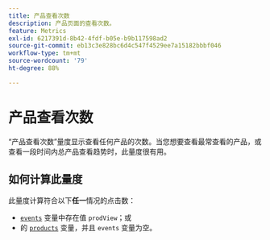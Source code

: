 ```yaml
---
title: 产品查看次数
description: 产品页面的查看次数。
feature: Metrics
exl-id: 6217391d-8b42-4fdf-b05e-b9b117598ad2
source-git-commit: eb13c3e828bc6d4c547f4529ee7a15182bbbf046
workflow-type: tm+mt
source-wordcount: '79'
ht-degree: 88%

---
```


# 产品查看次数

“产品查看次数”量度显示查看任何产品的次数。当您想要查看最常查看的产品，或查看一段时间内总产品查看趋势时，此量度很有用。

## 如何计算此量度

此量度计算符合以下&#x200B;**任一**&#x200B;情况的点击数：

* [`events`](/help/implement/vars/page-vars/events/events-overview.md) 变量中存在值 `prodView`；或
* 的 [`products`](/help/implement/vars/page-vars/products.md) 变量，并且 `events` 变量为空。
